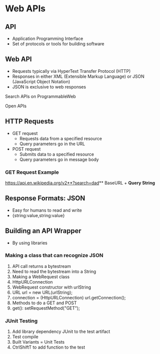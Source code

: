 # Web APIs

## API

- Application Programming Interface
- Set of protocols or tools for building software

## Web API

- Requests typically via HyperText Transfer Protocol (HTTP)
- Responses in either XML (Extensible Markup Language) or JSON (JavaScript Object Notation)
- JSON is exclusive to web responses

Search APIs on ProgrammableWeb

Open APIs

## HTTP Requests

- GET request
  - Requests data from a specified resource
  - Query parameters go in the URL
- POST request
  - Submits data to a specified resource
  - Query parameters go in message body

###  GET Request Example

https://api.en.wikipedia.org/v2**?search=dad**
BaseURL + **Query String**

## Response Formats: JSON

- Easy for humans to read and write
- {string:value,string:value}

## Building an API Wrapper

- By using libraries

### Making a class that can recognize JSON

1. API call returns a bytestream
2. Need to read the bytestream into a String
3. Making a WebRequest class
4. HttpURLConnection
5. WebRequest constructor with urlString
6. URL url = new URL(urlString);
7. connection = (HttpURLConnection) url.getConnection();
8. Methods to do a GET and POST
9. get(): setRequestMethod("GET");

### JUnit Testing
1. Add library dependency JUnit to the test artifact
2. Test compile
3. Built Variants = Unit Tests
4. CtrlShiftT to add function to the test